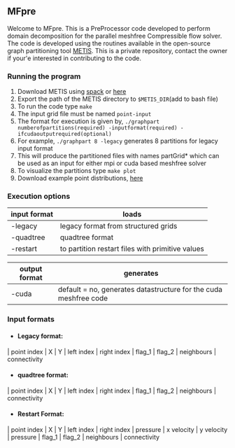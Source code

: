 ## MFpre

Welcome to MFpre. This is a PreProcessor code developed to perform domain decomposition for the parallel meshfree Compressible flow solver. The code is developed using the routines available in the open-source graph partitioning tool [METIS](http://glaros.dtc.umn.edu/gkhome/metis/metis/overview). This is a private repository, contact the owner if your'e interested in contributing to the code.

### Running the program

1. Download METIS using [spack](https://spack.io/) or [here](http://glaros.dtc.umn.edu/gkhome/metis/metis/download)
2. Export the path of the METIS directory to `$METIS_DIR`(add to bash file)
3. To run the code type `make`
4. The input grid file must be named `point-input`
5. The format for execution is given by, `./graphpart numberofpartitions(required) -inputformat(required) -ifcudaoutputrequired(optional)`
6. For example, `./graphpart 8 -legacy` generates 8 partitions for legacy input format
7. This will produce the partitioned files with names partGrid* which can be used as an input for either mpi or cuda based meshfree solver
8. To visualize the partitions type `make plot`
9. Download example point distributions, [here](https://bitbucket.org/srikanthcs05/mfcfd/downloads/) 

### Execution options

| input format | loads |
| ------ | ------ |
| -legacy | legacy format from structured grids |
| -quadtree | quadtree format |
| -restart | to partition restart files with primitive values |

| output format | generates |
| ------ | ------ |
| -cuda | default = no, generates datastructure for the cuda meshfree code |

### Input formats

  * #### Legacy format:
  | point index | X | Y | left index | right index | flag_1 | flag_2 | neighbours | connectivity

  * #### quadtree format:
  | point index | X | Y | left index | right index | flag_1 | flag_2 | neighbours | connectivity

  * #### Restart Format:
  | point index | X | Y | left index | right index | pressure | x velocity | y velocity | pressure | flag_1 | flag_2 | neighbours | connectivity
